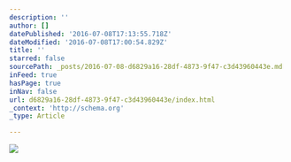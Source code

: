 ```yaml
---
description: ''
author: []
datePublished: '2016-07-08T17:13:55.718Z'
dateModified: '2016-07-08T17:00:54.829Z'
title: ''
starred: false
sourcePath: _posts/2016-07-08-d6829a16-28df-4873-9f47-c3d43960443e.md
inFeed: true
hasPage: true
inNav: false
url: d6829a16-28df-4873-9f47-c3d43960443e/index.html
_context: 'http://schema.org'
_type: Article

---
```

![](https://the-grid-user-content.s3-us-west-2.amazonaws.com/9a7e21e7-e155-468c-aa25-bb1642a74dd9.jpg)